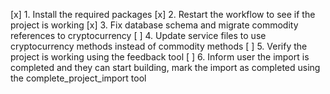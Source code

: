 [x] 1. Install the required packages
[x] 2. Restart the workflow to see if the project is working
[x] 3. Fix database schema and migrate commodity references to cryptocurrency
[ ] 4. Update service files to use cryptocurrency methods instead of commodity methods
[ ] 5. Verify the project is working using the feedback tool
[ ] 6. Inform user the import is completed and they can start building, mark the import as completed using the complete_project_import tool